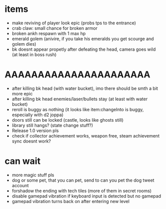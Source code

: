 # items

* make reviving of player look epic (probs tps to the entrance)
* crab claw: small chance for broken armor
* broken ankh respawn with 1 max hp
* emerald golem (anivire, if you take his emeralds you get scourge and golem dies)
* bk doesnt appear propetly after defeating the head, camera goes wild (at least in boss rush)

# AAAAAAAAAAAAAAAAAAAAAA

* after killing bk head (with water bucket), imo there should be smth a bit more epic
* after killing bk head enemies/laser/bullets stay (at least with water bucket)
* reroll is buggy as nothing (it looks like item:changeInto is buggy, especially with d2 joppa)
* doors still can be locked (castle, looks like ghosts still)
* library still hangs? (state change stuff?)
* Release 1.0 version pls
* check if collector achievement works, weapon free, steam achievement sync doesnt work?

# can wait

* more magic stuff pls
* dog or some pet, that you can pet, send to can you pet the dog tweet account
* forshadow the ending with tech tiles (more of them in secret rooms)
* disable gamepad vibration if keyboard input is detected but no gamepad
* gamepad vibration turns back on after entering new level
